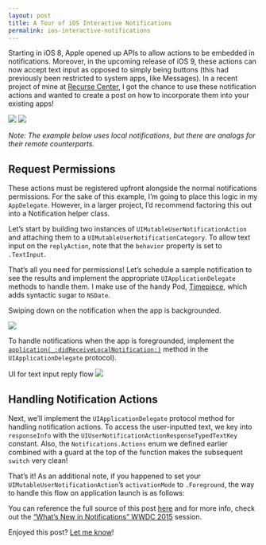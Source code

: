 ```yaml
---
layout: post
title: A Tour of iOS Interactive Notifications
permalink: ios-interactive-notifications
---
```


Starting in iOS 8, Apple opened up APIs to allow actions to be embedded in notifications. Moreover, in the upcoming release of iOS 9, these actions can now accept text input as opposed to simply being buttons (this had previously been restricted to system apps, like Messages). In a recent project of mine at [Recurse Center](https://www.recurse.com), I got the chance to use these notification actions and wanted to create a post on how to incorporate them into your existing apps!

![](/public/images/reply.png)
![](/public/images/textinput.png)

*Note: The example below uses local notifications, but there are analogs for their remote counterparts.*

## Request Permissions

These actions must be registered upfront alongside the normal notifications permissions. For the sake of this example, I’m going to place this logic in my `AppDelegate`. However, in a larger project, I’d recommend factoring this out into a Notification helper class.

Let’s start by building two instances of `UIMutableUserNotificationAction` and attaching them to a `UIMutableUserNotificationCategory`. To allow text input on the `replyAction`, note that the `behavior` property is set to `.TextInput`.

<script src="https://gist.github.com/Jasdev/8eae09fb1efcb79019b7.js?file=AppDelegate.swift"></script>

That’s all you need for permissions! Let’s schedule a sample notification to see the results and implement the appropriate `UIApplicationDelegate` methods to handle them. I make use of the handy Pod, [Timepiece](https://github.com/naoty/Timepiece), which adds syntactic sugar to `NSDate`.

<script src="https://gist.github.com/Jasdev/8eae09fb1efcb79019b7.js?file=NotificationScheduler.swift"></script>

Swiping down on the notification when the app is backgrounded.

![](/public/images/actions.png)

To handle notifications when the app is foregrounded, implement the [`application(_:didReceiveLocalNotification:)`](https://developer.apple.com/library/ios/documentation/UIKit/Reference/UIApplicationDelegate_Protocol/index.html#//apple_ref/occ/intfm/UIApplicationDelegate/application:didReceiveLocalNotification:) method in the `UIApplicationDelegate` protocol).

UI for text input reply flow
![](/public/images/replyaction.png)

## Handling Notification Actions

Next, we’ll implement the `UIApplicationDelegate` protocol method for handling notification actions. To access the user-inputted text, we key into `responseInfo` with the `UIUserNotificationActionResponseTypedTextKey` constant. Also, the `Notifications.Actions` enum we defined earlier combined with a guard at the top of the function makes the subsequent `switch` very clean!

<script src="https://gist.github.com/Jasdev/8eae09fb1efcb79019b7.js?file=AppDelegateContinued.swift"></script>

That’s it! As an additional note, if you happened to set your `UIMutableUserNotificationAction`’s `activationMode` to `.Foreground`, the way to handle this flow on application launch is as follows:

<script src="https://gist.github.com/Jasdev/8eae09fb1efcb79019b7.js?file=AppDelegateAside.swift"></script>

You can reference the full source of this post [here](https://gist.github.com/Jasdev/8eae09fb1efcb79019b7) and for more info, check out the [“What’s New in Notifications” WWDC 2015](https://developer.apple.com/videos/wwdc/2015/?id=720) session.

Enjoyed this post? [Let me know](https://twitter.com/intent/tweet?text=A%20Tour%20of%20iOS%20Interactive%20Notifications%20by%20%40jasdev%20-%20http%3A%2F%2Fjasdev.me%2Fios-interactive-notifications%2F)!
